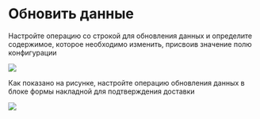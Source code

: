 # Обновить данные

Настройте операцию со строкой для обновления данных и определите содержимое, которое необходимо изменить, присвоив значение полю конфигурации

![](https://static-docs.nocobase.com/03af47524a4b41742cdeb298b02500eb.png)

Как показано на рисунке, настройте операцию обновления данных в блоке формы накладной для подтверждения доставки

![](https://static-docs.nocobase.com/3057b0c6cd176342a15a3892488019fa.gif)
